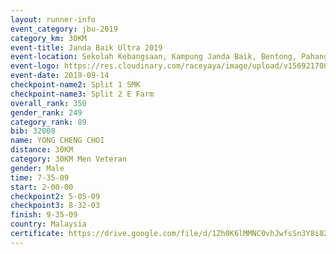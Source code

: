 ```yaml
---
layout: runner-info 
event_category: jbu-2019 
category_km: 30KM 
event-title: Janda Baik Ultra 2019
event-location: Sekolah Kebangsaan, Kampung Janda Baik, Bentong, Pahang, Malaysia 
event-logo: https://res.cloudinary.com/raceyaya/image/upload/v1569217009/logo/janda-baik_vch1pc.jpg 
event-date: 2019-09-14 
checkpoint-name2: Split 1 SMK 
checkpoint-name3: Split 2 E Farm 
overall_rank: 350
gender_rank: 249
category_rank: 89
bib: 32008
name: YONG CHENG CHOI
distance: 30KM
category: 30KM Men Veteran
gender: Male
time: 7-35-09
start: 2-00-00
checkpoint2: 5-05-09
checkpoint3: 8-32-03
finish: 9-35-09
country: Malaysia
certificate: https://drive.google.com/file/d/1Zh0K6lMMNC0vhJwfsSn3Y8i823LRFdK4/view?usp=sharing
---
```

